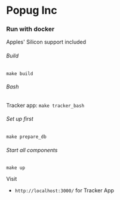 # Popug Inc

### Run with docker
Apples' Silicon support included

###### Build
`make build`

###### Bash
Tracker app: `make tracker_bash`

###### Set up first
`make prepare_db`

###### Start all components
`make up`

Visit
- `http://localhost:3000/` for Tracker App